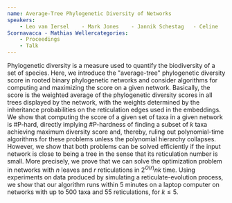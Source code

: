 ```yaml
---
name: Average-Tree Phylogenetic Diversity of Networks
speakers:
	- Leo van Iersel	- Mark Jones	- Jannik Schestag	- Celine
Scornavacca	- Mathias Wellercategories:
	- Proceedings
	- Talk
---
```


Phylogenetic diversity is a measure used to quantify the
biodiversity of a set of species.
Here,  we introduce the "average-tree" phylogenetic
diversity score in rooted binary phylogenetic networks and
consider algorithms for computing and maximizing the score
on a given network.
Basically, the score is the weighted average of the
phylogenetic diversity scores in all trees displayed by the
network, with the weights determined by the inheritance
probabilities on the reticulation edges used in the
embeddings.
We show that computing the score of a given set of taxa in
a given network is #P-hard, directly implying #P-hardness
of finding a subset of $k$ taxa achieving maximum diversity
score and, thereby, ruling out polynomial-time algorithms
for these problems unless the polynomial hierarchy
collapses.
However, we show that both problems can be solved
efficiently if the input network is close to being a tree
in the sense that its reticulation number is small.
More precisely, we prove that we can solve the optimization
problem in networks with $n$ leaves and $r$ reticulations
in $2^{O(r)} nk$ time.
Using experiments on data produced by simulating a
reticulate-evolution process, we show that our algorithm
runs within 5 minutes on a laptop computer on networks with
up to 500 taxa and 55 reticulations, for $k \leq 5$.